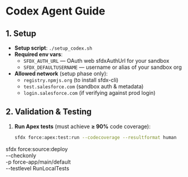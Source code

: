 # Codex Agent Guide

## 1. Setup
- **Setup script**: `./setup_codex.sh`
- **Required env vars**:
  - `SFDX_AUTH_URL` — OAuth web sfdxAuthUrl for your sandbox
  - `SFDX_DEFAULTUSERNAME` — username or alias of your sandbox org
- **Allowed network** (setup phase only):
  - `registry.npmjs.org`    (to install sfdx-cli)
  - `test.salesforce.com`   (sandbox auth & metadata)
  - `login.salesforce.com`  (if verifying against prod login)

## 2. Validation & Testing
1. **Run Apex tests** (must achieve **≥ 90%** code coverage):
   ```bash
   sfdx force:apex:test:run --codecoverage --resultformat human

sfdx force:source:deploy \
  --checkonly \
  -p force-app/main/default \
  --testlevel RunLocalTests
